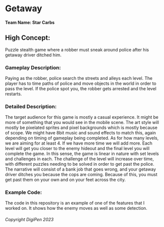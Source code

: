 # Getaway
#### Team Name: Star Carbs 

## High Concept:
Puzzle stealth game where a robber must sneak around police after his getaway driver ditched him.

### Gameplay Description:
Paying as the robber, police search the streets and alleys each level. The player has to time paths of police and move objects in the world in order to pass the level. If the police spot you, the robber gets arrested and the level restarts.

### Detailed Description:
The target audience for this game is mostly a casual experience. It might be more of something that you would see in the mobile scene. The art style will mostly be pixelated sprites and pixel backgrounds which is mostly because of scope. We might have 8bit music and sound effects to match this, again depending on timing of gameplay being completed. As for how many levels, we are aiming for at least 4. If we have more time we will add more. Each level will get you closer to the enemy hideout and the final level you will complete the game. In this sense, the game is linear in nature with set levels and challenges in each. The challenge of the level will increase over time, with different puzzles needing to be solved in order to get past the police. The narrative will consist of a bank job that goes wrong, and your getaway driver ditches you because the cops are coming. Because of this, you must get past them on your own and on your feet across the city.

### Example Code:
The code in this repository is an example of one of the features that I worked on. It shows how the enemy moves as well as some detection.


###### Copyright DigiPen 2023
